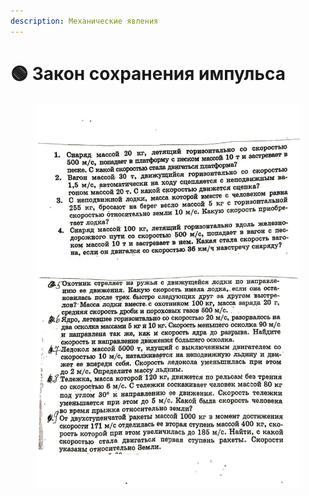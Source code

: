 ```yaml
---
description: Механические явления
---
```


# 🟢 Закон сохранения импульса

<figure><img src="../../../.gitbook/assets/photo_2023-12-01_18-29-49.jpg" alt=""><figcaption></figcaption></figure>
